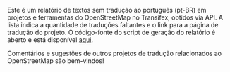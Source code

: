 Este é um relatório de textos sem tradução ao português (pt-BR) em projetos e ferramentas do OpenStreetMap no Transifex, obtidos via API. A lista indica a quantidade de traduções faltantes e o link para a página de tradução do projeto. O código-fonte do script de geração do relatório é aberto e está disponível [aqui](https://github.com/vgeorge/traduza-osm).

Comentários e sugestões de outros projetos de tradução relacionados ao OpenStreetMap  são bem-vindos!

